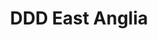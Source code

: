 ---
layout: event
status: 'done'
title: "DDD East Anglia"
location: "Cambridge, UK"
language: "English"
eventurl: "http://dddeastanglia2015.azurewebsites.net/"
calendar:
  start: "2015-09-26T09:00:00"
  display: "September 26th, 2015"
sessions:
- title: "How we daily manage and work in a dispersed company: Particular Software"
  abstract: "Working in Particular Software is awesome and challenging at the same time, working in what we call a \"dispersed\" company can introduce a lot of friction in your daily job. This session aims to disclose how we work internally, how we manage daily tasks, how we manage communication and long term goals in a company were nearly no one works in the same city as anyone else and were most of us are alone in their countries. Not to mention all the time zones issues on top."
  url: "http://dddeastanglia2015.azurewebsites.net/Session/Details/17.html"
  slides: https://doc.co/r1JHar
tags:
- Architecture
---